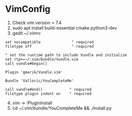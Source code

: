 # VimConfig

1. Check vim version > 7.4
2. sudo apt install build-essential cmake python3-dev
3. gedit ~/.vimrc

```VimL Script
set nocompatible              " required
filetype off                  " required

" set the runtime path to include Vundle and initialize
set rtp+=~/.vim/bundle/Vundle.vim
call vundle#begin()

Plugin 'gmarik/Vundle.vim'

Bundle 'Valloric/YouCompleteMe'

call vundle#end()            " required
filetype plugin indent on    " required
```

4. vim -> :PluginInstall
5. cd ~/.vim/bundle/YouCompleteMe && ./install.py
